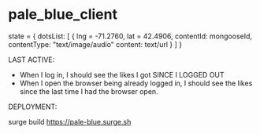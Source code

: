 # pale_blue_client


state = {
	dotsList: [
		{
    	lng = -71.2760,
    	lat = 42.4906,
    	contentId: mongooseId,
			contentType: "text/image/audio"
			content: text/url
		}
	]
}

LAST ACTIVE:

- When I log in, I should see the likes I got SINCE I LOGGED OUT
- When I open the browser being already logged in, I should see the likes since the last time I had the browser open.




DEPLOYMENT:

surge build https://pale-blue.surge.sh